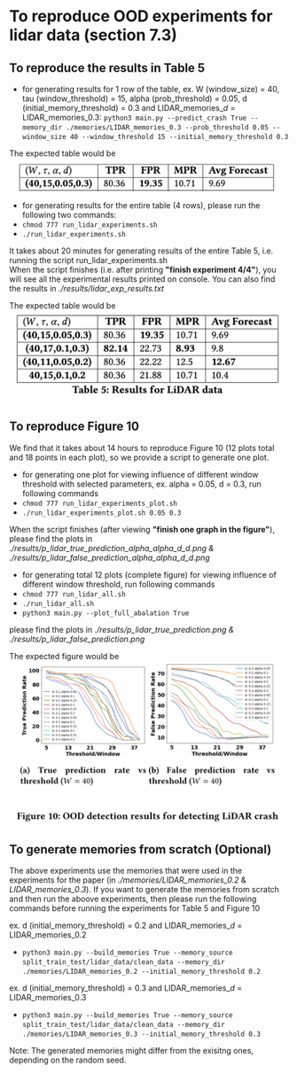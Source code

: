 # To reproduce OOD experiments for lidar data (section 7.3)

## To reproduce the results in Table 5

- for generating results for 1 row of the table, ex. W (window_size) = 40, tau (window_threshold) = 15, alpha (prob_threshold) = 0.05, d (initial_memory_threshold) = 0.3 and LIDAR_memories_$d$ = LIDAR_memories_0.3: 
`python3 main.py --predict_crash True --memory_dir ./memories/LIDAR_memories_0.3 --prob_threshold 0.05 --window_size 40 --window_threshold 15 --initial_memory_threshold 0.3`

The expected table would be <br>
<img src="../expected_output/table_5_a.png" width="500" />

- for generating results for the entire table (4 rows), please run the following two commands:
- `chmod 777 run_lidar_experiments.sh`
- `./run_lidar_experiments.sh`

It takes about 20 minutes for generating results of the entire Table 5, i.e. running the script run_lidar_experiments.sh <br>
When the script finishes (i.e. after printing **"finish experiment 4/4"**), you will see all the experimental results printed on console. You can also find the results in *./results/lidar_exp_results.txt*

The expected table would be <br>
<img src="../expected_output/table_5_b.png" width="500" />

## To reproduce Figure 10
We find that it takes about 14 hours to reproduce Figure 10 (12 plots total and 18 points in each plot), so we provide a script to generate one plot. <br>

- for generating one plot for viewing influence of different window threshold with selected parameters, ex. alpha = 0.05, d = 0.3, run following commands
- `chmod 777 run_lidar_experiments_plot.sh`
- `./run_lidar_experiments_plot.sh 0.05 0.3`

When the script finishes (after viewing **"finish one graph in the figure"**), please find the plots in *./results/p_lidar_true_prediction_alpha_$alpha$\_d\_$d$.png & ./results/p_lidar_false_prediction_alpha_$alpha$\_d\_$d$.png*

- for generating total 12 plots (complete figure) for viewing influence of different window threshold, run following commands
- `chmod 777 run_lidar_all.sh`
- `./run_lidar_all.sh`
- `python3 main.py --plot_full_abalation True`

please find the plots in *./results/p_lidar_true_prediction.png & ./results/p_lidar_false_prediction.png*

The expected figure would be 
<img src="../expected_output/figure_10.png" width="800" />

## To generate memories from scratch (Optional)

The above experiments use the memories that were used in the experiments for the paper (in *./memories/LIDAR_memories_0.2* & *LIDAR_memories_0.3*). If you want to generate the memories from scratch and then run the aboove experiments, then please run the following commands before running the experiments for Table 5 and Figure 10 <br>

ex. d (initial_memory_threshold) = 0.2 and LIDAR_memories_$d$ = LIDAR_memories_0.2

- `python3 main.py --build_memories True --memory_source split_train_test/lidar_data/clean_data --memory_dir ./memories/LIDAR_memories_0.2 --initial_memory_threshold 0.2`

ex. d (initial_memory_threshold) = 0.3 and LIDAR_memories_$d$ = LIDAR_memories_0.3

- `python3 main.py --build_memories True --memory_source split_train_test/lidar_data/clean_data --memory_dir ./memories/LIDAR_memories_0.3 --initial_memory_threshold 0.3`

Note: The generated memories might differ from the exisitng ones, depending on the random seed. 
